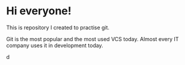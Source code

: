 # Hi everyone!

This is repository I created to practise git.

Git is the most popular and the most used VCS today. Almost every IT company uses it in development today.

d
